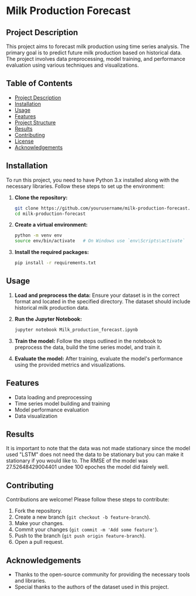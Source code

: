 # Milk Production Forecast

## Project Description

This project aims to forecast milk production using time series analysis. The primary goal is to predict future milk production based on historical data. The project involves data preprocessing, model training, and performance evaluation using various techniques and visualizations.

## Table of Contents

- [Project Description](#project-description)
- [Installation](#installation)
- [Usage](#usage)
- [Features](#features)
- [Project Structure](#project-structure)
- [Results](#results)
- [Contributing](#contributing)
- [License](#license)
- [Acknowledgements](#acknowledgements)

## Installation

To run this project, you need to have Python 3.x installed along with the necessary libraries. Follow these steps to set up the environment:

1. **Clone the repository:**
    ```bash
    git clone https://github.com/yourusername/milk-production-forecast.git
    cd milk-production-forecast
    ```

2. **Create a virtual environment:**
    ```bash
    python -m venv env
    source env/bin/activate   # On Windows use `env\Scripts\activate`
    ```

3. **Install the required packages:**
    ```bash
    pip install -r requirements.txt
    ```

## Usage

1. **Load and preprocess the data:**
    Ensure your dataset is in the correct format and located in the specified directory. The dataset should include historical milk production data.

2. **Run the Jupyter Notebook:**
    ```bash
    jupyter notebook Milk_production_forecast.ipynb
    ```

3. **Train the model:**
    Follow the steps outlined in the notebook to preprocess the data, build the time series model, and train it.

4. **Evaluate the model:**
    After training, evaluate the model's performance using the provided metrics and visualizations.

## Features

- Data loading and preprocessing
- Time series model building and training
- Model performance evaluation
- Data visualization


## Results

It is important to note that the data was not made stationary since the model used "LSTM" does not need the data to be stationary but you can make it stationary if you would like to. The RMSE of the model was 27.52648429004401 undee 100 epoches the model did fairely well.
## Contributing

Contributions are welcome! Please follow these steps to contribute:

1. Fork the repository.
2. Create a new branch (`git checkout -b feature-branch`).
3. Make your changes.
4. Commit your changes (`git commit -m 'Add some feature'`).
5. Push to the branch (`git push origin feature-branch`).
6. Open a pull request.



## Acknowledgements

- Thanks to the open-source community for providing the necessary tools and libraries.
- Special thanks to the authors of the dataset used in this project.
